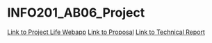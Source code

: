 # INFO201_AB06_Project

[Link to Project Life Webapp](https://colinkwi.shinyapps.io/INFO201_AB06_Project/)
[Link to Proposal](https://github.com/ColinKwiecinski/INFO201_AB06_Project/wiki/Proposal)
[Link to Technical Report](https://github.com/ColinKwiecinski/INFO201_AB06_Project/wiki/Report)

